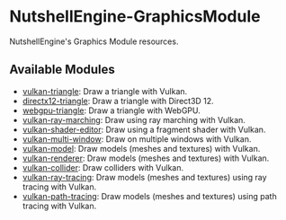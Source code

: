 # NutshellEngine-GraphicsModule
NutshellEngine's Graphics Module resources.

## Available Modules
- [vulkan-triangle](https://github.com/Team-Nutshell/NutshellEngine-GraphicsModule/tree/module/vulkan-triangle): Draw a triangle with Vulkan.
- [directx12-triangle](https://github.com/Team-Nutshell/NutshellEngine-GraphicsModule/tree/module/directx12-triangle): Draw a triangle with Direct3D 12.
- [webgpu-triangle](https://github.com/Team-Nutshell/NutshellEngine-GraphicsModule/tree/module/webgpu-triangle): Draw a triangle with WebGPU.
- [vulkan-ray-marching](https://github.com/Team-Nutshell/NutshellEngine-GraphicsModule/tree/module/vulkan-ray-marching): Draw using ray marching with Vulkan.
- [vulkan-shader-editor](https://github.com/Team-Nutshell/NutshellEngine-GraphicsModule/tree/module/vulkan-shader-editor): Draw using a fragment shader with Vulkan.
- [vulkan-multi-window](https://github.com/Team-Nutshell/NutshellEngine-GraphicsModule/tree/module/vulkan-multi-window): Draw on multiple windows with Vulkan.
- [vulkan-model](https://github.com/Team-Nutshell/NutshellEngine-GraphicsModule/tree/module/vulkan-model): Draw models (meshes and textures) with Vulkan.
- [vulkan-renderer](https://github.com/Team-Nutshell/NutshellEngine-GraphicsModule/tree/module/vulkan-renderer): Draw models (meshes and textures) with Vulkan.
- [vulkan-collider](https://github.com/Team-Nutshell/NutshellEngine-GraphicsModule/tree/module/vulkan-collider): Draw colliders with Vulkan.
- [vulkan-ray-tracing](https://github.com/Team-Nutshell/NutshellEngine-GraphicsModule/tree/module/vulkan-ray-tracing): Draw models (meshes and textures) using ray tracing with Vulkan.
- [vulkan-path-tracing](https://github.com/Team-Nutshell/NutshellEngine-GraphicsModule/tree/module/vulkan-path-tracing): Draw models (meshes and textures) using path tracing with Vulkan.
